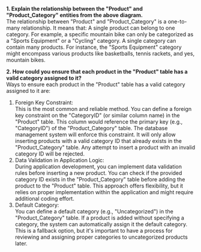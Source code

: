 **1. Explain the relationship between the "Product" and "Product_Category" entities from the above diagram.**<br>
The relationship between "Product" and "Product_Category" is a one-to-many relationship. It means that:
A single product can belong to one category. For example, a specific mountain bike can only be categorized as a "Sports Equipment" or a "Cycling" category.
A single category can contain many products. For instance, the "Sports Equipment" category might encompass various products like basketballs, tennis rackets, and yes, mountain bikes.

**2. How could you ensure that each product in the "Product" table has a valid category assigned to it?**<br>
Ways to ensure each product in the "Product" table has a valid category assigned to it are:<br>
<ol>
  <li>
    Foreign Key Constraint:
    <br>
    This is the most common and reliable method. You can define a foreign key constraint on the "CategoryID" (or similar column name) in the "Product" table. This column would reference the primary key (e.g., "CategoryID") of the "Product_Category" table.
The database management system will enforce this constraint. It will only allow inserting products with a valid category ID that already exists in the "Product_Category" table. Any attempt to insert a product with an invalid category ID will be rejected.
    
  </li>
  <li>
    Data Validation in Application Logic:<br>
During application development, you can implement data validation rules before inserting a new product.
You can check if the provided category ID exists in the "Product_Category" table before adding the product to the "Product" table.
This approach offers flexibility, but it relies on proper implementation within the application and might require additional coding effort.
  </li>
  <li>
    Default Category:<br>
You can define a default category (e.g., "Uncategorized") in the "Product_Category" table.
If a product is added without specifying a category, the system can automatically assign it the default category.
This is a fallback option, but it's important to have a process for reviewing and assigning proper categories to uncategorized products later.
  </li>
</ol>

